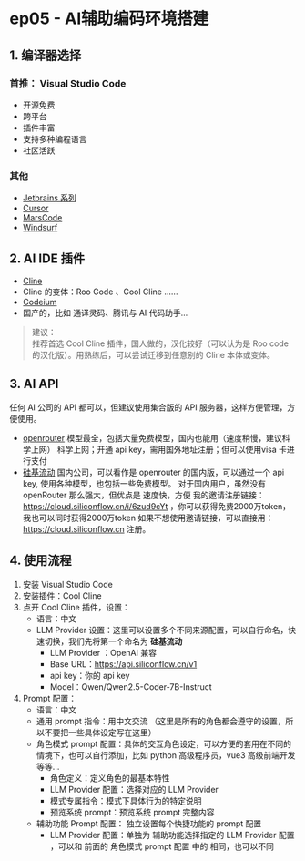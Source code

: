 # ep05 - AI辅助编码环境搭建

## 1. 编译器选择

### 首推： Visual Studio Code

- 开源免费
- 跨平台
- 插件丰富
- 支持多种编程语言
- 社区活跃

### 其他

- [Jetbrains 系列](https://www.jetbrains.com/)
- [Cursor](https://www.cursor.com/)
- [MarsCode](https://www.marscode.com/)
- [Windsurf](https://codeium.com/windsurf)

## 2. AI IDE 插件

- [Cline](https://github.com/cline/cline)
- Cline 的变体：Roo Code 、Cool Cline ......
- [Codeium](https://codeium.com/)
- 国产的，比如 通译灵码、腾讯与 AI 代码助手...

> 建议：  
> 推荐首选 Cool Cline 插件，国人做的，汉化较好（可以认为是 Roo code 的汉化版）。用熟练后，可以尝试迁移到任意别的 Cline 本体或变体。 

## 3. AI API

任何 AI 公司的 API 都可以，但建议使用集合版的 API 服务器，这样方便管理，方便使用。

- [openrouter](https://openrouter.ai/)
  模型最全，包括大量免费模型，国内也能用（速度稍慢，建议科学上网）
  科学上网；开通 api key，需用国外地址注册；但可以使用visa 卡进行支付
- [硅基流动](https://cloud.siliconflow.cn/i/6zud9cYt)
  国内公司，可以看作是 openrouter 的国内版，可以通过一个 api key, 使用各种模型，也包括一些免费模型。
  对于国内用户，虽然没有 openRouter 那么强大，但优点是 速度快，方便
  我的邀请注册链接：https://cloud.siliconflow.cn/i/6zud9cYt ，你可以获得免费2000万token，我也可以同时获得2000万token
  如果不想使用邀请链接，可以直接用：https://cloud.siliconflow.cn 注册。

## 4. 使用流程

1. 安装 Visual Studio Code
2. 安装插件：Cool Cline
3. 点开 Cool Cline 插件，设置：
   - 语言：中文
   - LLM Provider 设置：这里可以设置多个不同来源配置，可以自行命名，快速切换，我们先将第一个命名为 **硅基流动**
     - LLM Provider ：OpenAI 兼容
     - Base URL：https://api.siliconflow.cn/v1
     - api key：你的 api key
     - Model：Qwen/Qwen2.5-Coder-7B-Instruct
4. Prompt 配置：
   - 语言：中文
   - 通用 prompt 指令：用中文交流 （这里是所有的角色都会遵守的设置，所以不要把一些具体设定写在这里）
   - 角色模式 prompt 配置：具体的交互角色设定，可以方便的套用在不同的情境下，也可以自行添加，比如 python 高级程序员，vue3 高级前端开发 等等...
     - 角色定义：定义角色的最基本特性
     - LLM Provider 配置：选择对应的 LLM Provider
     - 模式专属指令：模式下具体行为的特定说明
     - 预览系统 prompt：预览系统 prompt 完整内容
   - 辅助功能 Prompt 配置：
     独立设置每个快捷功能的 prompt 配置
     - LLM Provider 配置：单独为 辅助功能选择指定的 LLM Provider 配置 ，可以和 前面的  角色模式 prompt 配置 中的 相同，也可以不同